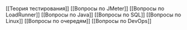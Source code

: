 [[Теория тестирования]]
[[Вопросы по JMeter]]
[[Вопросы по LoadRunner]]
[[Вопросы по Java]]
[[Вопросы по SQL]]
[[Вопросы по Linux]]
[[Вопросы по очередям]]
[[Вопросы по DevOps]]